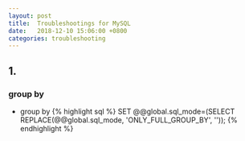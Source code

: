```yaml
---
layout: post
title:  Troubleshootings for MySQL
date:   2018-12-10 15:06:00 +0800
categories: troubleshooting
---
```


> 


## 1. 

### group by

+ group by 
{% highlight sql %}
SET @@global.sql_mode=(SELECT REPLACE(@@global.sql_mode, 'ONLY_FULL_GROUP_BY', ''));
{% endhighlight %}

